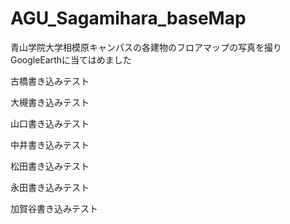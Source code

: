 # AGU_Sagamihara_baseMap
青山学院大学相模原キャンパスの各建物のフロアマップの写真を撮りGoogleEarthに当てはめました

古橋書き込みテスト

大槻書き込みテスト

山口書き込みテスト

中井書き込みテスト

松田書き込みテスト

永田書き込みテスト



加賀谷書き込みテスト
